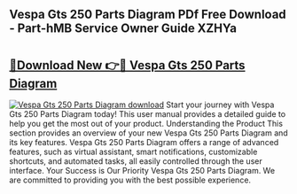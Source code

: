 ## Vespa Gts 250 Parts Diagram PDf Free Download - Part-hMB Service Owner Guide XZHYa

# <h2><a href="http://dfmo7k.blite.top/?on=Vespa+Gts+250+Parts+Diagram">🔗Download New 👉🔴 Vespa Gts 250 Parts Diagram</a></h2>

[![Vespa Gts 250 Parts Diagram download](https://i.imgur.com/lujVjoI.png)](http://dfmo7k.blite.top/?on=Vespa+Gts+250+Parts+Diagram)
Start your journey with Vespa Gts 250 Parts Diagram today! This user manual provides a detailed guide to help you get the most out of your product. Understanding the Product This section provides an overview of your new Vespa Gts 250 Parts Diagram and its key features. Vespa Gts 250 Parts Diagram offers a range of advanced features, such as virtual assistant, smart notifications, customizable shortcuts, and automated tasks, all easily controlled through the user interface. Your Success is Our Priority Vespa Gts 250 Parts Diagram. We are committed to providing you with the best possible experience.
